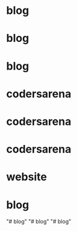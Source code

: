 # blog
# blog
# blog
# codersarena
# codersarena
# codersarena
# website
# blog
"# blog" 
"# blog" 
"# blog" 

